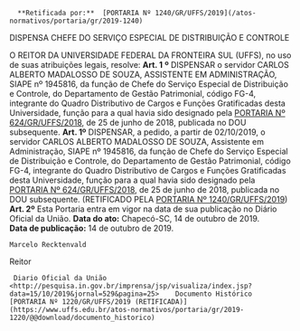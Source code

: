       **Retificada por:**  [PORTARIA Nº 1240/GR/UFFS/2019](/atos-normativos/portaria/gr/2019-1240) 

   DISPENSA CHEFE DO SERVIÇO ESPECIAL DE DISTRIBUIÇÃO E CONTROLE  

 O REITOR DA UNIVERSIDADE FEDERAL DA FRONTEIRA SUL (UFFS), no uso de suas atribuições legais, resolve:   **Art. 1** **º**  DISPENSAR o servidor CARLOS ALBERTO MADALOSSO DE SOUZA, ASSISTENTE EM ADMINISTRAÇÃO, SIAPE nº 1945816, da função de Chefe do Serviço Especial de Distribuição e Controle, do Departamento de Gestão Patrimonial, código FG-4, integrante do Quadro Distributivo de Cargos e Funções Gratificadas desta Universidade, função para a qual havia sido designado pela [PORTARIA Nº 624/GR/UFFS/2018](https://www.uffs.edu.br/atos-normativos/portaria/gr/2018-0624), de 25 de junho de 2018, publicada no DOU subsequente.   **Art. 1º**  DISPENSAR, a pedido, a partir de 02/10/2019, o servidor CARLOS ALBERTO MADALOSSO DE SOUZA, Assistente em Administração, SIAPE nº 1945816, da função de Chefe do Serviço Especial de Distribuição e Controle, do Departamento de Gestão Patrimonial, código FG-4, integrante do Quadro Distributivo de Cargos e Funções Gratificadas desta Universidade, função para a qual havia sido designado pela [PORTARIA Nº 624/GR/UFFS/2018](https://www.uffs.edu.br/atos-normativos/portaria/gr/2018-0624), de 25 de junho de 2018, publicada no DOU subsequente. (RETIFICADO PELA [PORTARIA Nº 1240/GR/UFFS/2019](https://www.uffs.edu.br/atos-normativos/portaria/gr/2019-1240))   **Art. 2º**  Esta Portaria entra em vigor na data de sua publicação no Diário Oficial da União.        **Data do ato:** Chapecó-SC, 14 de outubro de 2019.   
 **Data de publicação:**  14 de outubro de 2019. 

    Marcelo Recktenvald   
 Reitor 

     Diario Oficial da União <http://pesquisa.in.gov.br/imprensa/jsp/visualiza/index.jsp?data=15/10/2019&jornal=529&pagina=25>    Documento Histórico  [PORTARIA Nº 1220/GR/UFFS/2019 (RETIFICADA)](https://www.uffs.edu.br/atos-normativos/portaria/gr/2019-1220/@@download/documento_historico)     
      